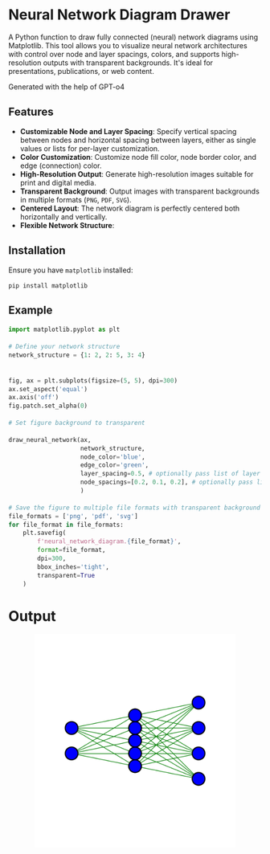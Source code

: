 # Neural Network Diagram Drawer

A Python function to draw fully connected (neural) network diagrams using Matplotlib. This tool allows you to visualize neural network architectures with control over node and layer spacings, colors, and supports high-resolution outputs with transparent backgrounds. It's ideal for presentations, publications, or web content.

Generated with the help of GPT-o4

## Features

- **Customizable Node and Layer Spacing**: Specify vertical spacing between nodes and horizontal spacing between layers, either as single values or lists for per-layer customization.
- **Color Customization**: Customize node fill color, node border color, and edge (connection) color.
- **High-Resolution Output**: Generate high-resolution images suitable for print and digital media.
- **Transparent Background**: Output images with transparent backgrounds in multiple formats (`PNG`, `PDF`, `SVG`).
- **Centered Layout**: The network diagram is perfectly centered both horizontally and vertically.
- **Flexible Network Structure**: 

## Installation

Ensure you have `matplotlib` installed:

```
pip install matplotlib
```

## Example

```python
import matplotlib.pyplot as plt

# Define your network structure
network_structure = {1: 2, 2: 5, 3: 4}


fig, ax = plt.subplots(figsize=(5, 5), dpi=300)
ax.set_aspect('equal')
ax.axis('off')
fig.patch.set_alpha(0)  

# Set figure background to transparent

draw_neural_network(ax,
                    network_structure,
                    node_color='blue',
                    edge_color='green',
                    layer_spacing=0.5, # optionally pass list of layer spacings between layers
                    node_spacings=[0.2, 0.1, 0.2], # optionally pass list of node spacings for each layer
                    )

# Save the figure to multiple file formats with transparent background
file_formats = ['png', 'pdf', 'svg']
for file_format in file_formats:
    plt.savefig(
        f'neural_network_diagram.{file_format}',
        format=file_format,
        dpi=300,
        bbox_inches='tight',
        transparent=True
    )
```

# Output
<p align="center">
  <img src="neural_network_diagram.png" alt="Example Neural Network Diagram" width="400"/>
</p>
